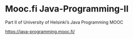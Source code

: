 # Mooc.fi Java-Programming-II
Part II of University of Helsinki’s Java Programming MOOC

https://java-programming.mooc.fi/
